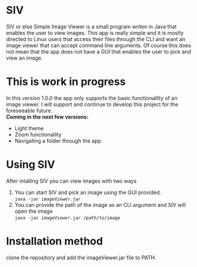 <h1>SIV</h1>
SIV or else Simple Image Viewer is a small program writen in Java that enables the user to view images. This app is really simple and it is mostly directed to Linux users that access their files through the CLI and want an image viewer that can accept command line arguments. Of course this does not mean that the app does not have a GUI that enables the user to pick and view an image. 
<h1>This is work in progress</h1> 
In this version 1.0.0 the app only supports the basic functionallity of an image viewer. I will support and continue to develop this project for the foreseeable future.<br>
<b>Coming in the next few versions:</b>
<ul>
<li>Light theme</li>
<li>Zoom functionallity</li>
<li>Navigating a folder through the app</li> 
</ul>
<h1>Using SIV</h1>
After intalling SIV you can view images with two ways 
<ol>
<li>You can start SIV and pick an image using the GUI provided.<br><code>java -jar imageViewer.jar</code></li>
<li>You can provide the path of the image as an CLI argument and SIV will open the image<br><code>java -jar imageViewer.jar /path/to/image</code></li>
</ol>
<h1>Installation method</h1> 
clone the repository and add the imageViewer.jar file to PATH. 
